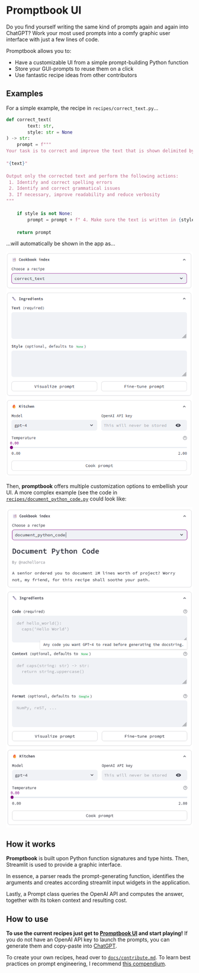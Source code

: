 # Promptbook UI

Do you find yourself writing the same kind of prompts again and again into ChatGPT?
Work your most used prompts into a comfy graphic user interface with just a few lines of code.

Promptbook allows you to:
 - Have a customizable UI from a simple prompt-building Python function
 - Store your GUI-prompts to reuse them on a click
 - Use fantastic recipe ideas from other contributors
 
## Examples
For a simple example, the recipe in `recipes/correct_text.py`...
```python
def correct_text(
        text: str,
        style: str = None
) -> str:
    prompt = f"""
Your task is to correct and improve the text that is shown delimited by quotation marks below.

"{text}"

Output only the corrected text and perform the following actions:
 1. Identify and correct spelling errors
 2. Identify and correct grammatical issues
 3. If necessary, improve readability and reduce verbosity
"""

    if style is not None:
        prompt = prompt + f" 4. Make sure the text is written in {style} style."

    return prompt
```
...will automatically be shown in the app as...

![Simple example](media/example.png)

Then, **promptbook** offers multiple customization options to embellish your UI. A more complex example (see the code in [`recipes/document_python_code.py`](recipes/document_python_code.py) could look like:

![Complex example](media/example2.png)

## How it works
**Promptbook** is built upon Python function signatures and type hints. Then, Streamlit is used to provide a graphic interface.

In essence, a parser reads the prompt-generating function, identifies the arguments and creates according streamlit input widgets in the application.

Lastly, a Prompt class queries the OpenAI API and computes the answer, together with its token context and resulting cost.

## How to use
**To use the current recipes just get to [Promptbook UI](promptbook.streamlit.app) and start playing!** If you do not have an OpenAI API key to launch the prompts, you can generate them and copy-paste into [ChatGPT](ChatGPT).

To create your own recipes, head over to [`docs/contribute.md`](docs/contribute.md). To learn best practices on prompt engineering, I recommend [this compendium](https://www.promptingguide.ai/introduction/tips).


